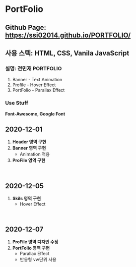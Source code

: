 # PortFolio

## Github Page: https://ssi02014.github.io/PORTFOLIO/ 

## 사용 스텍: HTML, CSS, Vanila JavaScript 

### 설명: 전민재 PORTFOLIO
1. Banner - Text Animation
2. Profile - Hover Effect
3. PortFolio - Parallax Effect 


### Use Stuff 
<strong>Font-Awesome, Google Font</strong>


## 2020-12-01
 <ol>
  <li><strong>Header 영역 구현</strong></li>
  <li>
    <strong>Banner 영역 구현</strong>
    <ul>
        <li>Animation 적용</li>
    </ul>
  </li>
  <li><strong>ProFile 영역 구현</strong></li>
 </ol>

<br>

## 2020-12-05
 <ol>
  <li>
    <strong>Skils 영역 구현</strong>
    <ul>
        <li>Hover Effect</li>
    </ul>
  </li>
 </ol>

<br>

## 2020-12-07
 <ol>
 <li><strong>ProFile 영역 디자인 수정</strong></li>
  <li>
    <strong>PortFolio 영역 구현</strong>
    <ul>
        <li>Parallax Effect</li>
        <li>반응형 vw단위 사용</li>
    </ul>
  </li>
 </ol>

<br>
